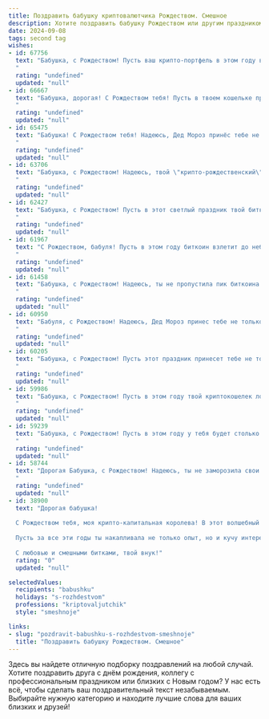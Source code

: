 ```yaml
---
title: Поздравить бабушку криптовалютчика Рождеством. Смешное
description: Хотите поздравить бабушку Рождеством или другим праздником? Наш ИИ создаст незабываемое поздравление, а вы обязательно выделитесь среди других.  
date: 2024-09-08
tags: second tag
wishes:
- id: 67756
  text: "Бабушка, с Рождеством! Пусть ваш крипто-портфель в этом году взлетит выше, чем самая высокая елка, а биткоин подарит вам столько радости, сколько внуки! 🥳🎄
  "
  rating: "undefined"
  updated: "null"
- id: 66667
  text: "Бабушка, дорогая! С Рождеством тебя! Пусть в твоем кошельке прибавляются не только тортики от внуков, но и сатоши!  😉 И чтобы котики, как всегда, были в шоколаде, а ты - в крипте!
  "
  rating: "undefined"
  updated: "null"
- id: 65475
  text: "Бабушка! С Рождеством тебя! Надеюсь, Дед Мороз принёс тебе не только подарки, но и пару биткоинов. 😉 Пусть крипта растёт, а ты будешь здоровой и богатой! 🎉🎄
  "
  rating: "undefined"
  updated: "null"
- id: 63706
  text: "Бабушка, с Рождеством! Надеюсь, твой \"крипто-рождественский\" стол будет ломиться от биткоинов и эфира! 😉🎄
  "
  rating: "undefined"
  updated: "null"
- id: 62427
  text: "Бабушка, с Рождеством! Пусть в этот светлый праздник твой биткоин взлетит до небес, а эфир не остынет никогда! 🎄🎅🚀
  "
  rating: "undefined"
  updated: "null"
- id: 61967
  text: "С Рождеством, бабуля! Пусть в этом году биткоин взлетит до небес, а майнинг будет стабильным и прибыльным!
  "
  rating: "undefined"
  updated: "null"
- id: 61458
  text: "Бабушка, с Рождеством! Надеюсь, ты не пропустила пик биткоина и уже вложилась в новый перспективный альткоин?  😉 Пусть в новом году твои инвестиции будут прибыльными, а внуки - щедрыми!  ❤️
  "
  rating: "undefined"
  updated: "null"
- id: 60950
  text: "Бабуля, с Рождеством! Надеюсь, Дед Мороз принес тебе не только теплое одеяло, но и пару биткоинов, чтобы ты могла вкладывать в метавселенную, вместо того, чтобы вязать носки! 😜
  "
  rating: "undefined"
  updated: "null"
- id: 60205
  text: "Бабушка, с Рождеством! Пусть этот праздник принесет тебе не только праздничное настроение, но и пару биткоинов под елку! Пусть твоя крипто-инвестиционная стратегия будет такой же удачной, как твои борщи!
  "
  rating: "undefined"
  updated: "null"
- id: 59986
  text: "Бабушка, с Рождеством! Пусть в этом году твой криптокошелек ломится от биткоинов, а эфир не падает ниже 10 тысяч долларов! 🎄🤑
  "
  rating: "undefined"
  updated: "null"
- id: 59239
  text: "Бабушка, с Рождеством! Пусть в этом году у тебя будет столько биткоинов, сколько ворон на картине \"Птицы на пруду\" Клода Моне! 😂
  "
  rating: "undefined"
  updated: "null"
- id: 58744
  text: "Дорогая Бабушка, с Рождеством! Надеюсь, ты не заморозила свои биткоины на морозе! 🤣 Желаю тебе праздничного настроения и чтобы твой портфель  рос быстрее, чем цены на мандарины! 🍊💰
  "
  rating: "undefined"
  updated: "null"
- id: 38900
  text: "Дорогая бабушка!
  
  С Рождеством тебя, моя крипто-капитальная королева! В этот волшебный день хочу, чтобы все твои мечты были не только на блокчейне, но и исполнились в реальной жизни! Пусть из кошелька счастья криптовалюты сыплются, как снег, а заботы умножаются на ноль!
  
  Пусть за все эти годы ты накапливала не только опыт, но и кучу интересных историй, которые даже Bitcoin позавидует. Желаю удачи в трейдинге, но помни: иногда лучше держать свои активы не в интернете, а на кондитерском столе — пирожки же не так быстро обесценятся!
  
  С любовью и смешными битками, твой внук!"
  rating: "0"
  updated: "null"

selectedValues:
  recipients: "babushku"
  holidays: "s-rozhdestvom"
  professions: "kriptovaljutchik"
  style: "smeshnoje"

links:
- slug: "pozdravit-babushku-s-rozhdestvom-smeshnoje"
  title: "Поздравить бабушку Рождеством. Смешное"
---
```


Здесь вы найдете отличную подборку поздравлений на любой случай. 
Хотите поздравить друга с днём рождения, коллегу с профессиональным праздником или близких с Новым годом? У нас есть всё, чтобы сделать ваш поздравительный текст незабываемым. Выбирайте нужную категорию и находите лучшие слова для ваших близких и друзей!
